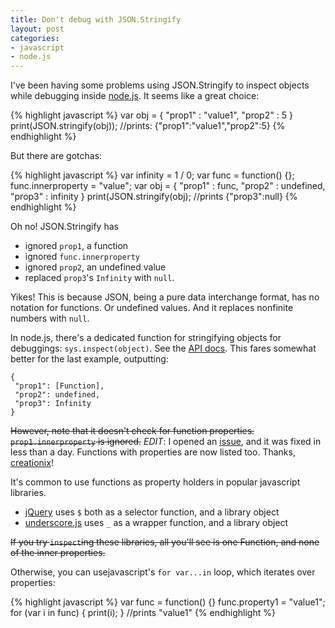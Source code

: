 ```yaml
---
title: Don't debug with JSON.Stringify
layout: post
categories:
- javascript
- node.js
---
```


I've been having some problems using JSON.Stringify to inspect objects while
debugging inside [node.js](http://nodejs.org). It seems like a great choice:

{% highlight javascript %}
var obj = { 
    "prop1" : "value1", 
    "prop2" : 5
}
print(JSON.stringify(obj));
//prints: {"prop1":"value1","prop2":5}
{% endhighlight %}

But there are gotchas:

{% highlight javascript %}
var infinity = 1 / 0;
var func = function() {};
func.innerproperty = "value";
var obj = {
    "prop1" : func,
    "prop2" : undefined,
    "prop3" : infinity
}
print(JSON.stringify(obj);
//prints {"prop3":null}
{% endhighlight %}

Oh no! JSON.Stringify has 
- ignored `prop1`, a function
- ignored `func.innerproperty` 
- ignored `prop2`, an undefined value
- replaced `prop3`'s `Infinity` with `null`.

Yikes! This is because JSON, being a pure data interchange format, has no
notation for functions. Or undefined values. And it replaces nonfinite numbers
with `null`.

In node.js, there's a dedicated function for stringifying objects for
debuggings: `sys.inspect(object)`. See the 
[API docs](http://nodejs.org/api.html#_system_module). This fares somewhat
better for the last example, outputting:

    {
     "prop1": [Function],
     "prop2": undefined,
     "prop3": Infinity
    }

<del>However, note that it doesn't check for function properties.
`prop1.innerproperty` is ignored.</del> 
_EDIT_: I opened an
[issue](http://github.com/ry/node/issues#issue/61), and it was fixed in less
than a day. Functions with properties are now listed too.  Thanks,
[creationix](http://github.com/creationix)!

It's common to use functions as property holders in popular javascript
libraries.

- [jQuery](http://jquery.com/) uses `$` both as a selector function, and a
  library object
- [underscore.js](http://documentcloud.github.com/underscore/) uses `_` as a
  wrapper function, and a library object

<del>If you try `inspect`ing these libraries, all you'll see is one Function, and
none of the inner properties.</del>

Otherwise, you can usejavascript's `for var...in` loop, which iterates over
properties:

{% highlight javascript %}
var func = function() {}
func.property1 = "value1";
for (var i in func) {
    print(i);
} 
//prints "value1"
{% endhighlight %}

